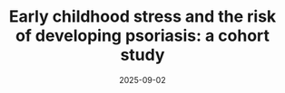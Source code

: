 ---
title: "Early childhood stress and the risk of developing psoriasis: a cohort study"
collection: publications
category: manuscripts
permalink: /publication/paper-number-19
# excerpt: 
date: 2025-09-02
venue: 'Journal of Investigative Dermatology'
# slidesurl: #'http://academicpages.github.io/files/slides1.pdf'
paperurl: 'https://doi.org/10.1016/j.jid.2025.08.026'
# bibtexurl: 'http://academicpages.github.io/files/bibtex1.bib'
citation: 'Das, D. and Ludvigsson, J., 2025. Early childhood stress and the risk of developing psoriasis: a cohort study. Journal of Investigative Dermatology. (in press)'
image: 'images/resized/jid1.png'
doi: '10.1016/j.jid.2025.08.026'
---